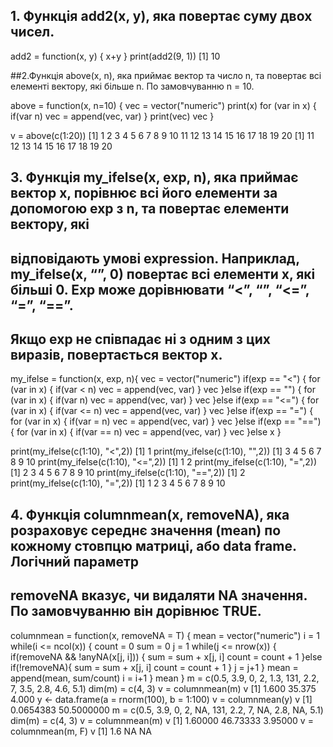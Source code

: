 ## 1. Функція add2(x, y), яка повертає суму двох чисел.
 add2 = function(x, y) {
   x+y
 }
 print(add2(9, 1))
[1] 10
 
##2.Функція above(x, n), яка приймає вектор та число n, та повертає всі елементі вектору, які більше n. По замовчуванню n = 10.
 
 above = function(x, n=10) {
   vec = vector("numeric")
   print(x)
   for (var in x) {
     if(var  n)
       vec = append(vec, var)
   }
   print(vec)
   vec
 }
 
 v = above(c(1:20))
 [1]  1  2  3  4  5  6  7  8  9 10 11 12 13 14 15 16 17 18 19 20
 [1] 11 12 13 14 15 16 17 18 19 20
 
## 3. Функція my_ifelse(x, exp, n), яка приймає вектор x, порівнює всі його елементи за допомогою exp з n, та повертає елементи вектору, які
## відповідають умові expression. Наприклад, my_ifelse(x, “”, 0) повертає всі елементи x, які більші 0. Exp може дорівнювати “<”, “”, “<=”, “=”, “==”.
## Якщо exp не співпадає ні з одним з цих виразів, повертається вектор x.
 my_ifelse = function(x, exp, n){
   vec = vector("numeric")
   if(exp == "<") {
     for (var in x) {
       if(var < n)
         vec = append(vec, var)
     }
     vec
   }else if(exp == "") {
     for (var in x) {
       if(var  n)
         vec = append(vec, var)
     }
     vec
   }else if(exp == "<=") {
     for (var in x) {
       if(var <= n)
         vec = append(vec, var)
     }
     vec
   }else if(exp == "=") {
     for (var in x) {
       if(var = n)
         vec = append(vec, var)
     }
     vec
   }else if(exp == "==") {
     for (var in x) {
       if(var == n)
         vec = append(vec, var)
     }
     vec
   }else
     x
 } 
 
 print(my_ifelse(c(1:10), "<",2))
[1] 1
 print(my_ifelse(c(1:10), "",2))
[1]  3  4  5  6  7  8  9 10
 print(my_ifelse(c(1:10), "<=",2))
[1] 1 2
 print(my_ifelse(c(1:10), "=",2))
[1]  2  3  4  5  6  7  8  9 10
 print(my_ifelse(c(1:10), "==",2))
[1] 2
 print(my_ifelse(c(1:10), "=",2))
 [1]  1  2  3  4  5  6  7  8  9 10
 
## 4. Функція columnmean(x, removeNA), яка розраховує середнє значення (mean) по кожному стовпцю матриці, або data frame. Логічний параметр
## removeNA вказує, чи видаляти NA значення. По замовчуванню він дорівнює TRUE.
 columnmean = function(x, removeNA = T) {
   mean = vector("numeric")
   i = 1
   while(i <= ncol(x)) {
     count = 0
     sum = 0
     j = 1
     while(j <= nrow(x)) {
       if(removeNA && !anyNA(x[j, i])) {
         sum = sum + x[j, i]
         count = count + 1
       }else if(!removeNA){
         sum = sum + x[j, i]
         count = count + 1
       }
       j = j+1
     }
     mean = append(mean, sum/count)
     i = i+1
   }
   mean
 }
 m = c(0.5, 3.9, 0, 2, 1.3, 131, 2.2, 7, 3.5, 2.8, 4.6, 5.1)
 dim(m) = c(4, 3) 
 v = columnmean(m)
 v
[1]  1.600 35.375  4.000
 y <- data.frame(a = rnorm(100), b = 1:100)
 v = columnmean(y)
 v
[1]  0.0654383 50.5000000
 m = c(0.5, 3.9, 0, 2, NA, 131, 2.2, 7, NA, 2.8, NA, 5.1)
 dim(m) = c(4, 3) 
 v = columnmean(m)
 v
[1]  1.60000 46.73333  3.95000
 v = columnmean(m, F)
 v
[1] 1.6  NA  NA
